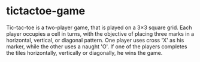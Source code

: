# tictactoe-game

Tic-tac-toe is a two-player game, that is played on a 3×3 square grid. Each player occupies a cell in turns, with the objective of placing three marks in a horizontal, vertical, or diagonal pattern. One player uses cross 'X' as his marker, while the other uses a naught 'O'. If one of the players completes the tiles horizontally, vertically or diagonally, he wins the game. 
